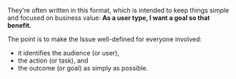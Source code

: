 They're often written in this format, which is intended to keep things simple and focused on business value:
**As a user type, I want a goal so that benefit.**

The point is to make the Issue well-defined for everyone involved: 
- it identifies the audience (or user), 
- the action (or task), and 
- the outcome (or goal) as simply as possible.
